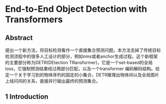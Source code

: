 # End-to-End Object Detection with Transformers
## Abstract
提出一个新方法，将目标检测看作一个直接集合预测问题。本方法去掉了传统目标检测流程中的很多人工设计的部分，例如nms或者anchor生成过程。这个新框架的主要部分称为DETR(DEtection TRansformer)，它是一个set-based的全局loss，它强制预测结果经过两部分匹配，以及一个transformer 编码解码结构。给定一个关于学习到的物体序列的固定的小集合，DETR推理出物体间以及全局图片上线问间的关系，直接并行输出最终的预测集合。

## 1 Introduction
